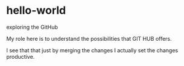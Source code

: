 # hello-world
exploring the GitHub

My role here is to understand the possibilities that GIT HUB offers. 

I see that that just by merging the changes I actually set the changes productive.
